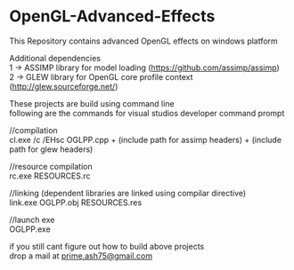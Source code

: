 # OpenGL-Advanced-Effects <br />
This Repository contains advanced OpenGL effects on windows platform <br />

Additional dependencies <br />
1 -> ASSIMP library for model loading (https://github.com/assimp/assimp) <br />
2 -> GLEW library for OpenGL core profile context (http://glew.sourceforge.net/) <br />

These projects are build using command line <br />
following are the commands for visual studios developer command prompt <br />

//compilation <br />
cl.exe /c /EHsc OGLPP.cpp + (include path for assimp headers) + (include path for glew headers) <br />

//resource compilation <br />
rc.exe RESOURCES.rc <br />

//linking (dependent libraries are linked using compilar directive) <br />
link.exe OGLPP.obj RESOURCES.res <br />

//launch exe  <br />
OGLPP.exe <br />

if you still cant figure out how to build above projects <br />
drop a mail at prime.ash75@gmail.com <br />
